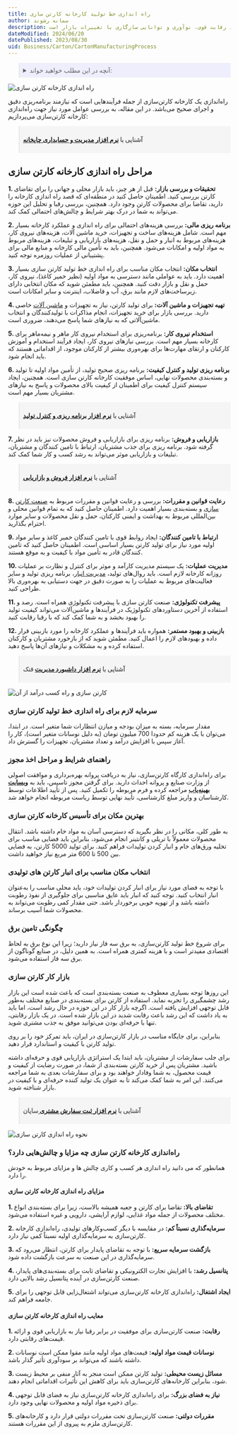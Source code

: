 ```yaml
---
title: راه اندازی خط تولید کارخانه کارتن سازی
author: سمانه رشوند
description: راه اندازی کارخانه کارتن سازی نیاز به صبر، قدرت اجرایی و برنامه ریزی دقیق دارد. بهتر است که قبل از شروع به کار، با متخصصان و کارشناسان مربوطه مشورت کنید و از تجربیات آن‌ها بهره‌برداری کنید. علاوه بر این، در نظر داشته باشید که موفقیت در این صنعت نیازمند رقابت قوی، نوآوری و توانایی سازگاری با تغییرات بازار است.
dateModified: 2024/06/20
datePublished: 2023/08/30
uid: Business/Carton/CartonManufacturingProcess
---
```


<blockquote style="background-color:#eeeefc; padding:0.5rem">
<details>
  <summary>آنچه در این مطلب خواهید خواند:</summary>
  <ul>
     <li>مراحل راه اندازی کارخانه کارتن سازی</li>
     <li>سرمایه‌ لازم برای راه اندازی خط تولید کارتن سازی</li>
     <li>راهنمای شرایط و مراحل اخذ مجوز</li>
     <li>بهترین مکان برای تأسیس کارخانه کارتن سازی</li>
     <li>انتخاب مکان مناسب برای انبار کارتن‌ های تولیدی</li>
     <li>چگونگی تامین برق</li>
     <li>بازار کار کارتن سازی</li>
     <li>راه‌اندازی کارخانه‌ کارتن سازی چه مزایا و چالش‌هایی دارد؟</li>
    <ul>
     <li>مزایای راه اندازی کارخانه کارتن سازی</li>
     <li>معایب راه اندازی کارخانه کارتن سازی</li>
  </ul>
</details>
</blockquote>

![راه اندازی کارخانه کارتن سازی](./Images/CartonManufacturingProcess.webp)

راه‌اندازی یک کارخانه کارتن‌سازی از جمله فرآیندهایی است که نیازمند برنامه‌ریزی دقیق و اجرای صحیح می‌باشد. در این مقاله، به بررسی عوامل مورد نیاز جهت راه‌اندازی کارخانه کارتن‌سازی می‌پردازیم:

<blockquote style="background-color:#f5f5f5; padding:0.5rem">
<p><strong>آشنایی با <a href="https://www.hooshkar.com/Software/PrintingAndPackaging/Package/Carton" target="_blank">نرم افزار مدیریت و حسابداری چاپخانه</a></p></strong></blockquote>

## مراحل راه اندازی کارخانه کارتن سازی

**1. تحقیقات و بررسی بازار:** قبل از هر چیز، باید بازار محلی و جهانی را برای تقاضای کارتن بررسی کنید. اطمینان حاصل کنید در منطقه‌ای که قصد راه اندازی کارخانه را دارید، تقاضا برای محصولات کارتن وجود دارد. همچنین، بررسی رقبا و تحلیل این حوزه می‌تواند به شما در درک بهتر شرایط و چالش‌های احتمالی کمک کند.

**2. برنامه ریزی مالی:** بررسی هزینه‌های احتمالی برای راه اندازی و عملکرد کارخانه بسیار مهم است. شامل هزینه‌های ساخت و تجهیزات، خرید ماشین آلات، هزینه‌های نیروی کار، هزینه‌های مربوط به انبار و حمل و نقل، هزینه‌های بازاریابی و تبلیغات، هزینه‌های مربوط به مواد اولیه و امکانات می‌شود. همچنین، باید به تأمین مالی کارخانه و منابع مالی برای پشتیبانی از عملیات روزمره توجه کنید.

**3. انتخاب مکان:** انتخاب مکان مناسب برای راه اندازی خط تولید کارتن سازی بسیار اهمیت دارد. باید به عواملی مانند دسترسی به مواد اولیه (نظیر خمیر کاغذ)، نیروی کار، حمل و نقل و بازار دقت کنید. همچنین، باید مطمئن شوید که مکان انتخابی دارای زیرساخت‌های لازم مانند برق، آب و فاضلاب، اینترنت و سایر امکانات است.

**4. تهیه تجهیزات و ماشین‌ آلات:** برای تولید کارتن، نیاز به تجهیزات و <a href="https://www.hooshkar.com/Wiki/Business/CartonIndustryMachinery" target="_blank">ماشین آلات</a> خاصی دارید. بررسی بازار برای خرید تجهیزات، انجام مذاکرات با تولیدکنندگان و انتخاب ماشین‌آلاتی که به نیازهای شما پاسخ می‌دهند، ضروری است.

**5. استخدام نیروی کار:** برنامه‌ریزی برای استخدام نیروی کار ماهر و نیمه‌ماهر برای کارخانه بسیار مهم است. بررسی نیازهای نیروی کار، ایجاد فرآیند استخدام و آموزش کارکنان و ارتقای مهارت‌ها برای بهره‌وری بیشتر از کارکنان موجود، از اقداماتی هستند که باید انجام شود.

**6. برنامه ریزی تولید و کنترل کیفیت:** برنامه ریزی صحیح تولید، از تأمین مواد اولیه تا تولید و بسته‌بندی محصولات نهایی، اساس موفقیت کارخانه کارتن سازی است. همچنین، ایجاد سیستم کنترل کیفیت برای اطمینان از کیفیت بالای محصولات و پاسخ به نیازهای مشتریان بسیار مهم است.

<blockquote style="background-color:#f5f5f5; padding:0.5rem">
<p><strong>آشنایی با <a href="https://www.hooshkar.com/Software/Fennec/Module/ProductionPlanning" target="_blank">نرم افزار برنامه ریزی و کنترل تولید  </a></p></strong></blockquote>

**7. بازاریابی و فروش:** برنامه ریزی برای بازاریابی و فروش محصولات نیز باید در نظر گرفته شود. برنامه ریزی برای جذب مشتریان، ارتباط با تامین کنندگان و مشتریان، تبلیغات و بازاریابی موثر می‌تواند به رشد کسب و کار شما کمک کند.

<blockquote style="background-color:#f5f5f5; padding:0.5rem">
<p><strong>آشنایی با <a href="https://www.hooshkar.com/Software/Fennec/Module/Sale" target="_blank">نرم افزار فروش و بازاریابی  </a></p></strong></blockquote>

**8. رعایت قوانین و مقررات:** بررسی و رعایت قوانین و مقررات مربوط به <a href="https://www.hooshkar.com/Wiki/Business/CartonIndustry" target="_blank">صنعت کارتن سازی</a> و بسته‌بندی بسیار اهمیت دارد. اطمینان حاصل کنید که به تمام قوانین محلی و بین‌المللی مربوط به بهداشت و ایمنی کارکنان، حمل و نقل محصولات و سایر موارد احترام بگذارید.

**9. ارتباط با تامین کنندگان:** ایجاد روابط قوی با تامین کنندگان خمیر کاغذ و سایر مواد اولیه مورد نیاز برای تولید کارتن بسیار اساسی است. اطمینان حاصل کنید که تامین کنندگان قادر به تأمین مواد با کیفیت و به موقع هستند.

**10. مدیریت عملیات:** یک سیستم مدیریت کارآمد و موثر برای کنترل و نظارت بر عملیات روزانه کارخانه لازم است. باید روال‌های تولید، <a href="https://www.hooshkar.com/Software/Sayan/Module/Inventory" target="_blank">مدیریت انبار</a>، برنامه ریزی تولید و سایر فعالیت‌های مربوط به عملیات را به صورت دقیق در جهت دستیابی به بهره‌وری بالا طراحی کنید.

**11. پیشرفت تکنولوژی:** صنعت کارتن سازی با پیشرفت تکنولوژی همراه است. رصد و استفاده از آخرین دستاوردهای تکنولوژیک در فرآیندها و ماشین‌آلات می‌تواند کیفیت تولید را بهبود بخشد و به شما کمک کند که با رقبا رقابت کنید.

**12. بازبینی و بهبود مستمر:** همواره باید فرآیندها و عملکرد کارخانه
 را مورد بازبینی قرار داده و بهبودهای لازم را اعمال کنید. مطمئن شوید که از بازخورد مشتریان و کارکنان استفاده کرده و به مشکلات و نیازهای آن‌ها پاسخ دهید.

<blockquote style="background-color:#f5f5f5; padding:0.5rem">
<p><strong>آشنایی با <a href="https://www.hooshkar.com/Software/Fennec/Module/Dashboard" target="_blank"> نرم افزار داشبورد مدیریت</a> فنک</p></strong></blockquote>

![کارتن سازی و راه کسب درآمد از آن](./Images/WhatIsCartonMaking.webp)

### سرمایه‌ لازم برای راه اندازی خط تولید کارتن سازی

مقدار سرمایه، بسته به میزان بودجه و میازن انتظارات شما متغیر است. در ابتدا، می‌توان با یک هزینه کم حدودا 700 میلیون تومان (به دلیل نوسانات متغیر است)، کار را آغاز سپس با افزایش درآمد و تعداد مشتریان، تجهیزات را گسترش داد. 

### راهنمای شرایط و مراحل اخذ مجوز

برای راه‌اندازی کارگاه کارتن‌سازی، نیاز به دریافت پروانه بهره‌برداری و موافقت اصولی از وزارت صنایع و پروانه احداث دارید. برای گرفتن مجوز تاسیس، باید به **<a href="https://behinyab.ir/auth/sso/login" target="_blank">وبسایت بهینه‌یاب</a>**
 مراجعه کرده و فرم مربوطه را تکمیل کنید. پس از تأیید اطلاعات توسط کارشناسان و واریز مبلغ کارشناسی، تأیید نهایی توسط ریاست مربوطه انجام خواهد شد.

### بهترین مکان برای تأسیس کارخانه کارتن سازی

به طور کلی، مکانی را در نظر بگیرید که دسترسی آسان به مواد خام داشته باشد. انتقال محصولات معمولاً با تریلی و کانتینر انجام می‌شود، بنابراین باید فضایی مناسب برای تخلیه ورق‌های خام و انبار کردن تولیدات فراهم کنید. برای تولید 5000 کارتن، به فضایی بین 500 تا 600 متر مربع نیاز خواهید داشت.
### انتخاب مکان مناسب برای انبار کارتن‌ های تولیدی

با توجه به فضای مورد نیاز برای انبار کردن تولیدات خود، باید محلی مناسب را به‌عنوان انبار انتخاب کنید. توجه کنید که انبار باید عایق مناسبی برای جلوگیری از نفوذ رطوبت داشته باشد و از تهویه خوبی برخوردار باشد. حتی مقدار کمی رطوبت می‌تواند به محصولات شما آسیب برساند.

### چگونگی تامین برق

برای شروع خط تولید کارتن‌سازی، به برق سه فاز نیاز دارید؛ زیرا این نوع برق به لحاظ اقتصادی مفیدتر است و با هزینه کمتری همراه است. به همین دلیل، در صنایع گوناگون از برق سه فاز استفاده می‌شود.

### بازار کار کارتن سازی

این روزها توجه بسیاری معطوف به صنعت بسته‌بندی است که باعث شده است این بازار رشد چشمگیری را تجربه نماید. استفاده از کارتن برای بسته‌بندی در صنایع مختلف به‌طور قابل توجهی افزایش یافته است.
اگرچه بازار کار در این حوزه در حال رشد است، اما باید به یاد داشت که این رشد باعث رقابت شدید در این بازار شده است. در یک بازار رقابتی، تنها با حرفه‌ای بودن می‌توانید موفق به جذب مشتری شوید.

بنابراین، برای جایگاه مناسب در بازار کارتن‌سازی در ایران، باید تمرکز خود را بر روی تولید کارتن با کیفیت و استاندارد قرار دهید.

برای جلب سفارشات از مشتریان، باید ابتدا یک استراتژی بازاریابی قوی و حرفه‌ای داشته باشید. مشتریان پس از خرید کارتن بسته‌بندی از شما، در صورت رضایت از کیفیت و قیمت محصول، به شما وفادار خواهند بود و برای سفارشات بعدی به شما مراجعه می‌کنند. این امر به شما کمک می‌کند تا به عنوان یک تولید کننده حرفه‌ای و با کیفیت در بازار شناخته شوید.

<blockquote style="background-color:#f5f5f5; padding:0.5rem">
<p><strong>آشنایی با <a href="https://www.hooshkar.com/Software/Sayan/Module/CustomerOrders" target="_blank">نرم افزار ثبت سفارش مشتری
</a> سایان</p></strong></blockquote>

![نحوه راه اندازی کارتن سازی](./Images/AdvantagesChallengesCartonManufacturingPlant.webp)

### راه‌اندازی کارخانه‌ کارتن سازی چه مزایا و چالش‌هایی دارد؟

همانطور که می دانید راه اندازی هر کسب و کاری چالش ها و مزایای مربوط به خودش را دارد.

#### مزایای راه اندازی کارخانه کارتن سازی 

**1. تقاضای بالا:** تقاضا برای کارتن و جعبه همیشه بالاست، زیرا برای بسته‌بندی انواع مختلف محصولات از جمله مواد غذایی، لوازم آرایشی، دارویی و غیره استفاده می‌شود.
   
**2. سرمایه‌گذاری نسبتاً کم:** در مقایسه با دیگر کسب‌وکارهای تولیدی، راه‌اندازی کارخانه کارتن‌سازی به سرمایه‌گذاری اولیه نسبتاً کمی نیاز دارد.
   
**3. بازگشت سرمایه سریع:** با توجه به تقاضای پایدار برای کارتن، انتظار می‌رود که سرمایه‌گذاری در این صنعت به سرعت بازگشت داده شود.
   
**4. پتانسیل رشد:** با افزایش تجارت الکترونیکی و تقاضای ثابت برای بسته‌بندی‌های پایدار، صنعت کارتن‌سازی در آینده پتانسیل رشد بالایی دارد.
   
**5. ایجاد اشتغال:** راه‌اندازی کارخانه کارتن‌سازی می‌تواند اشتغال‌زایی قابل توجهی را برای جامعه فراهم کند.

#### معایب راه اندازی کارخانه کارتن سازی 

**1. رقابت:** صنعت کارتن‌سازی برای موفقیت در برابر رقبا نیاز به بازاریابی قوی و ارائه قیمت‌های رقابتی دارد.

**2. نوسانات قیمت مواد اولیه:** قیمت‌های مواد اولیه مانند مقوا ممکن است نوسانات داشته باشند که می‌تواند بر سودآوری  تأثیر گذار باشد.

**3. مسائل زیست‌ محیطی:** تولید کارتن ممکن است منجر به آثار منفی بر محیط زیست شود، بنابراین کارخانه‌های کارتن‌سازی باید برای کاهش این تأثیرات اقداماتی انجام دهند.

**4. نیاز به فضای بزرگ:** برای راه‌اندازی کارخانه کارتن‌سازی نیاز به فضای قابل توجهی برای ذخیره مواد اولیه و محصولات نهایی وجود دارد.

**5. مقررات دولتی:** صنعت کارتن‌سازی تحت مقررات دولتی قرار دارد و کارخانه‌های کارتن‌سازی ملزم به پیروی از این مقررات هستند.